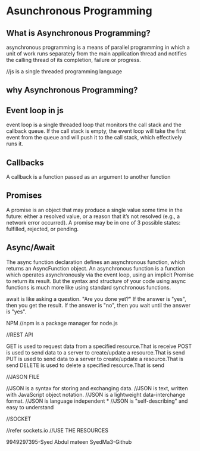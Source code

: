 # Asunchronous Programming

## What is Asynchronous Programming?
asynchronous programming is a means of parallel programming in which a unit of work runs separately from the main application thread and notifies the calling thread of its completion, failure or progress.

//js is a single threaded programming language


## why Asynchronous Programming?
## Event loop in js
event loop is a single threaded loop that monitors the call stack and the callback queue. If the call stack is empty, the event loop will take the first event from the queue and will push it to the call stack, which effectively runs it.

## Callbacks
A callback is a function passed as an argument to another function

## Promises
A promise is an object that may produce a single value some time in the future: either a resolved value, or a reason that it’s not resolved (e.g., a network error occurred). A promise may be in one of 3 possible states: fulfilled, rejected, or pending.

## Async/Await
The async function declaration defines an asynchronous function, which returns an AsyncFunction object. An asynchronous function is a function which operates asynchronously via the event loop, using an implicit Promise to return its result. But the syntax and structure of your code using async functions is much more like using standard synchronous functions.

await is like asking a question. "Are you done yet?" If the answer is "yes", then you get the result. If the answer is "no", then you wait until the answer is "yes".

NPM
//npm is a package manager for node.js


//REST API

GET is  used to request data from a specified resource.That is receive
POST is used to send data to a server to create/update a resource.That is send
PUT is used to send data to a server to create/update a resource.That is send
DELETE is used to delete a specified resource.That is send

//JASON FILE

//JSON is a syntax for storing and exchanging data.
//JSON is text, written with JavaScript object notation.
//JSON is a lightweight data-interchange format.
//JSON is language independent *
//JSON is "self-describing" and easy to understand

//SOCKET

//refer sockets.io
//USE THE RESOURCES

9949297395-Syed Abdul mateen
SyedMa3-Github

